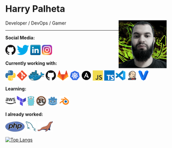# Harry Palheta

<img src="images/me.png" align="right" />

Developer / DevOps / Gamer

---

**Social Media:**

[![GitHub](icons/github.png)](https://github.com/rexrod)
[![Twitter](icons/twitter.png)](https://twitter.com/harry_palheta)
[![LinkedIn](icons/linkedin.png)](https://www.linkedin.com/in/harrysonpalheta/)
[![Instagram](icons/instagram.png)](https://www.instagram.com/harrysonpalheta/)

**Currently working with:**

<a href="https://www.python.org/" title="Python"><img src="icons/python.png" /></a>
<a href="https://git-scm.com/" title="Git"><img src="icons/git.png" /></a>
<a href="https://www.docker.com/" title="Docker"><img src="icons/docker.png" /></a>
<a href="https://github.com/" title="GitHub"><img src="icons/github.png" /></a>
<a href="https://gitlab.com/" title="GitLab"><img src="icons/gitlab.png" /></a>
<a href="https://kubernetes.io/" title="Kubernetes"><img src="icons/kubernetes.png" /></a>
<a href="https://www.ansible.com/" title="Ansible"><img src="icons/ansible.png" /></a>
<a href="https://en.wikipedia.org/wiki/JavaScript" title="JavaScript"><img src="icons/javascript.png" /></a>
<a href="https://www.typescriptlang.org/" title="TypeScript"><img src="icons/typescript.png" /></a>
<a href="https://code.visualstudio.com/" title="Visual Studio Code"><img src="icons/vscode.png" /></a>
<a href="https://www.jenkins.io/" title="Jenkins"><img src="icons/jenkins.png" /></a>
<a href="https://www.vagrantup.com/" title="Vagrant"><img src="icons/vagrant.png" /></a>

**Learning:**

<a href="https://aws.amazon.com/" title="AWS"><img src="icons/aws.png" /></a>
<a href="https://www.terraform.io/" title="Terraform"><img src="icons/terraform.png" /></a>
<a href="https://golang.org/" title="Golang"><img src="icons/golang.png" /></a>
<a href="https://www.rust-lang.org/" title="Rust"><img src="icons/rust.png" /></a>
<a href="https://godotengine.org/" title="Godot"><img src="icons/godot.png" /></a>
<a href="https://www.blender.org/" title="Blender"><img src="icons/blender.png" /></a>

**I already worked:**

<a href="https://www.php.net/" title="PHP"><img src="icons/php.png" /></a>
<a href="https://www.mysql.com/" title="MySQL"><img src="icons/mysql.png" /></a>
<a href="https://mariadb.org/" title="MariaDB"><img src="icons/mariadb.png" /></a>

[![Top Langs](https://github-readme-stats.vercel.app/api/top-langs/?username=rexrod&langs_count=8)](https://github.com/anuraghazra/github-readme-stats)

